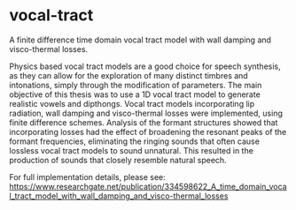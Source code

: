 # vocal-tract
 A finite difference time domain vocal tract model with wall damping and visco-thermal losses.
 
 
Physics based vocal tract models are a good choice for speech synthesis, as they can allow for the exploration of many distinct timbres and intonations, simply through the modification of parameters. The main objective of this thesis was to use a 1D vocal tract model to generate realistic vowels and dipthongs. Vocal tract models incorporating lip radiation, wall damping and visco-thermal losses were implemented, using finite difference schemes. Analysis of the formant structures showed that incorporating losses had the effect of broadening the resonant peaks of the formant frequencies, eliminating the ringing sounds that often cause lossless vocal tract models to sound unnatural. This resulted in the production of sounds that closely resemble natural speech.


For full implementation details, please see: 
https://www.researchgate.net/publication/334598622_A_time_domain_vocal_tract_model_with_wall_damping_and_visco-thermal_losses
